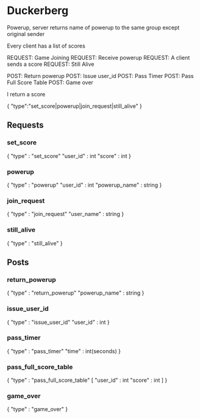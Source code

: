 # Duckerberg

Powerup, server returns name of powerup to the same group except
original sender

Every client has a list of scores


REQUEST: Game Joining
REQUEST: Receive powerup
REQUEST: A client sends a score
REQUEST: Still Alive

POST:    Return powerup
POST:    Issue user_id
POST:    Pass Timer
POST:    Pass Full Score Table
POST:    Game over

I return a score

{
  "type":"set_score|powerup|join_request|still_alive"
}


## Requests
### set_score

{
  "type"     : "set_score"
  "user_id"  : int
  "score"    : int
}

### powerup

{
  "type"         : "powerup"
  "user_id"      : int
  "powerup_name" : string
}

### join_request

{
  "type"      : "join_request"
  "user_name" : string
}

### still_alive

{
  "type"      : "still_alive"
}




## Posts

### return_powerup

{
  "type"         : "return_powerup"
  "powerup_name" : string
}

### issue_user_id

{
  "type" : "issue_user_id"
  "user_id" : int
}

### pass_timer

{
  "type" : "pass_timer"
  "time" : int(seconds)
}

### pass_full_score_table

{
  "type" : "pass_full_score_table"
  [
    "user_id" : int
    "score"   : int
  ]
}

### game_over

{
  "type" : "game_over"
}

